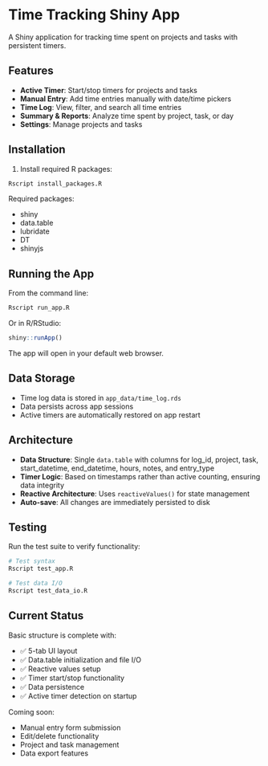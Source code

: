 # Time Tracking Shiny App

A Shiny application for tracking time spent on projects and tasks with persistent timers.

## Features

- **Active Timer**: Start/stop timers for projects and tasks
- **Manual Entry**: Add time entries manually with date/time pickers
- **Time Log**: View, filter, and search all time entries
- **Summary & Reports**: Analyze time spent by project, task, or day
- **Settings**: Manage projects and tasks

## Installation

1. Install required R packages:
```r
Rscript install_packages.R
```

Required packages:
- shiny
- data.table
- lubridate
- DT
- shinyjs

## Running the App

From the command line:
```bash
Rscript run_app.R
```

Or in R/RStudio:
```r
shiny::runApp()
```

The app will open in your default web browser.

## Data Storage

- Time log data is stored in `app_data/time_log.rds`
- Data persists across app sessions
- Active timers are automatically restored on app restart

## Architecture

- **Data Structure**: Single `data.table` with columns for log_id, project, task, start_datetime, end_datetime, hours, notes, and entry_type
- **Timer Logic**: Based on timestamps rather than active counting, ensuring data integrity
- **Reactive Architecture**: Uses `reactiveValues()` for state management
- **Auto-save**: All changes are immediately persisted to disk

## Testing

Run the test suite to verify functionality:
```bash
# Test syntax
Rscript test_app.R

# Test data I/O
Rscript test_data_io.R
```

## Current Status

Basic structure is complete with:
- ✅ 5-tab UI layout
- ✅ Data.table initialization and file I/O
- ✅ Reactive values setup
- ✅ Timer start/stop functionality
- ✅ Data persistence
- ✅ Active timer detection on startup

Coming soon:
- Manual entry form submission
- Edit/delete functionality
- Project and task management
- Data export features
